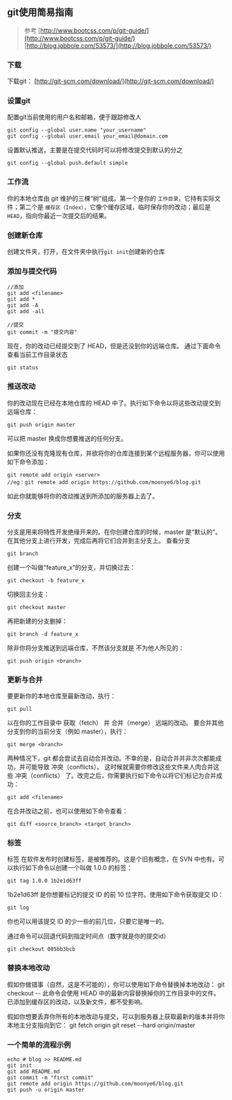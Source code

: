 ## git使用简易指南
> 参考
> [http://www.bootcss.com/p/git-guide/](http://www.bootcss.com/p/git-guide/)
> [http://blog.jobbole.com/53573/](http://blog.jobbole.com/53573/)

### 下载
下载git： [http://git-scm.com/download/](http://git-scm.com/download/)

### 设置git
配置git当前使用的用户名和邮箱，便于跟踪修改人
```
git config --global user.name "your_username"
git config --global user.email your_email@domain.com
```
设置默认推送，主要是在提交代码时可以将修改提交到默认的分之
```
git config --global push.default simple
```

### 工作流
你的本地仓库由 git 维护的三棵“树”组成。第一个是你的 `工作目录`，它持有实际文件；第二个是 `缓存区（Index）`，它像个缓存区域，临时保存你的改动；最后是 `HEAD`，指向你最近一次提交后的结果。


### 创建新仓库
创建文件夹，打开，在文件夹中执行`git init`创建新的仓库



### 添加与提交代码
```
//添加
git add <filename>
git add * 
git add -A
git add -all

//提交
git commit -m "提交内容"
```
现在，你的改动已经提交到了 HEAD，但是还没到你的远端仓库。
通过下面命令查看当前工作目录状态
```
git status
```



### 推送改动
你的改动现在已经在本地仓库的 HEAD 中了。执行如下命令以将这些改动提交到远端仓库：
```
git push origin master
```
可以把 master 换成你想要推送的任何分支。 

如果你还没有克隆现有仓库，并欲将你的仓库连接到某个远程服务器，你可以使用如下命令添加：
```
git remote add origin <server>
//eg：git remote add origin https://github.com/moonye6/blog.git
```
如此你就能够将你的改动推送到所添加的服务器上去了。


### 分支
分支是用来将特性开发绝缘开来的。在你创建仓库的时候，master 是“默认的”。在其他分支上进行开发，完成后再将它们合并到主分支上。
查看分支
```
git branch
```

创建一个叫做“feature_x”的分支，并切换过去：
```
git checkout -b feature_x
```
切换回主分支：
```
git checkout master
```
再把新建的分支删掉：
```
git branch -d feature_x
```
除非你将分支推送到远端仓库，不然该分支就是 不为他人所见的：
```
git push origin <branch>
```

### 更新与合并
要更新你的本地仓库至最新改动，执行：
```
git pull
```
以在你的工作目录中 获取（fetch） 并 合并（merge） 远端的改动。
要合并其他分支到你的当前分支（例如 master），执行：
```
git merge <branch>
```
两种情况下，git 都会尝试去自动合并改动。不幸的是，自动合并并非次次都能成功，并可能导致 冲突（conflicts）。 这时候就需要你修改这些文件来人肉合并这些 冲突（conflicts） 了。改完之后，你需要执行如下命令以将它们标记为合并成功：
```
git add <filename>
```
在合并改动之前，也可以使用如下命令查看：
```
git diff <source_branch> <target_branch>
```

### 标签
标签
在软件发布时创建标签，是被推荐的。这是个旧有概念，在 SVN 中也有。可以执行如下命令以创建一个叫做 1.0.0 的标签：
```
git tag 1.0.0 1b2e1d63ff
```
1b2e1d63ff 是你想要标记的提交 ID 的前 10 位字符。使用如下命令获取提交 ID：
```
git log
```
你也可以用该提交 ID 的少一些的前几位，只要它是唯一的。

通过命令可以回退代码到指定时间点（数字就是你的提交id）
```
git checkout 085bb3bcb
```

### 替换本地改动
假如你做错事（自然，这是不可能的），你可以使用如下命令替换掉本地改动：
git checkout -- <filename>
此命令会使用 HEAD 中的最新内容替换掉你的工作目录中的文件。已添加到缓存区的改动，以及新文件，都不受影响。

假如你想要丢弃你所有的本地改动与提交，可以到服务器上获取最新的版本并将你本地主分支指向到它：
git fetch origin
git reset --hard origin/master

### 一个简单的流程示例
```
echo # blog >> README.md
git init
git add README.md
git commit -m "first commit"
git remote add origin https://github.com/moonye6/blog.git
git push -u origin master
```